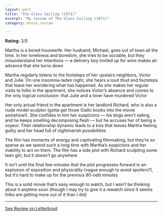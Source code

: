 ```yaml
---
layout: post
title: "The Glass Ceiling (1971)"
excerpt: "My review of The Glass Ceiling (1971)"
category: movie_review

---
```


**Rating:** 3/5

Martha is a bored housewife. Her husband, Michael, goes out of town all the time. In her loneliness and boredom, she tries to be sociable, but they misunderstand her intentions — a delivery boy invited up for wine makes an advance that she turns down

Martha regularly listens to the footsteps of her upstairs neighbors, Victor and Julie. On one insomnia-laden night, she hears a loud thud and footsteps that leave her wondering what has happened. As she makes her regular visits to folks in the apartment, she notices Victor’s absence and comes to the only logical conclusion: that Julie and a lover have murdered Victor

Her only actual friend in the apartment is her landlord Richard, who is also a nude model sculptor (gotta get those Giallo boobs into the movie somehow!). She confides in him her suspicions — his dogs aren’t eating, and he keeps smelling decomposing flesh — but he accuses her of being a voyeur. Their relationship dynamic leads to a kiss that leaves Martha feeling guilty and her head full of nightmarish possibilities

The film has moments of energy and captivating filmmaking, but they’re so sparse as we spend such a long time with Martha’s suspicions and her inability to act on them. The film has a side plot with Richard sculpting some teen girl, but it doesn’t go anywhere

It isn’t until the final few minutes that the plot progresses forward in an explosion of exposition and physicality (vague enough to avoid spoilers?), but it’s hard to make up for the previous 80-odd minutes

This is a solid movie that’s easy enough to watch, but I won’t be thinking about it anytime soon (though I may try to give it a rewatch since it seems folks are getting more out of it than I did)

<hr>

[See Review on Letterboxd](https://boxd.it/4X8Gsv)
